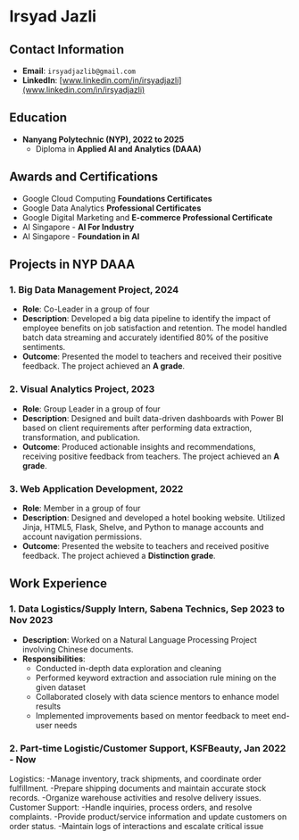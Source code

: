  # Irsyad Jazli

## **Contact Information**

- **Email**: `irsyadjazlib@gmail.com`
- **LinkedIn**: [www.linkedin.com/in/irsyadjazli](www.linkedin.com/in/irsyadjazli)

## **Education**

- **Nanyang Polytechnic (NYP), 2022 to 2025**
  - Diploma in **Applied AI and Analytics (DAAA)**

## **Awards and Certifications**

- Google Cloud Computing **Foundations Certificates**
- Google Data Analytics **Professional Certificates**
- Google Digital Marketing and **E-commerce Professional Certificate**
- AI Singapore - **AI For Industry**
- AI Singapore - **Foundation in AI**

## **Projects in NYP DAAA**

### 1. Big Data Management Project, 2024

- **Role**: Co-Leader in a group of four
- **Description**: Developed a big data pipeline to identify the impact of employee benefits on job satisfaction and retention. The model handled batch data streaming and accurately identified 80% of the positive sentiments.
- **Outcome**: Presented the model to teachers and received their positive feedback. The project achieved an **A grade**.

### 2. Visual Analytics Project, 2023

- **Role**: Group Leader in a group of four
- **Description**: Designed and built data-driven dashboards with Power BI based on client requirements after performing data extraction, transformation, and publication.
- **Outcome**: Produced actionable insights and recommendations, receiving positive feedback from teachers. The project achieved an **A grade**.

### 3. Web Application Development, 2022

- **Role**: Member in a group of four
- **Description**: Designed and developed a hotel booking website. Utilized Jinja, HTML5, Flask, Shelve, and Python to manage accounts and account navigation permissions.
- **Outcome**: Presented the website to teachers and received positive feedback. The project achieved a **Distinction grade**.



## **Work Experience**

### 1. Data Logistics/Supply Intern, Sabena Technics, Sep 2023 to Nov 2023

- **Description**: Worked on a Natural Language Processing Project involving Chinese documents.
- **Responsibilities**:
  - Conducted in-depth data exploration and cleaning
  - Performed keyword extraction and association rule mining on the given dataset
  - Collaborated closely with data science mentors to enhance model results
  - Implemented improvements based on mentor feedback to meet end-user needs

### 2. Part-time Logistic/Customer Support, KSFBeauty, Jan 2022 - Now
Logistics:
-Manage inventory, track shipments, and coordinate order fulfillment.
-Prepare shipping documents and maintain accurate stock records.
-Organize warehouse activities and resolve delivery issues.
Customer Support:
-Handle inquiries, process orders, and resolve complaints.
-Provide product/service information and update customers on order status.
-Maintain logs of interactions and escalate critical issue

